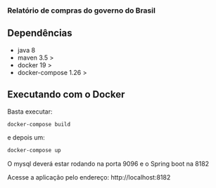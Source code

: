 ### Relatório de compras do governo do Brasil

## Dependências

 - java 8
 - maven 3.5 >
 - docker 19 >
 - docker-compose 1.26 >

## Executando com o Docker
 Basta executar:
 ```cmd
docker-compose build
```
e depois um:
```cmd
docker-compose up
```
O mysql deverá estar rodando na porta 9096 e o Spring boot
na 8182

Acesse a aplicação pelo endereço: 
http://localhost:8182


